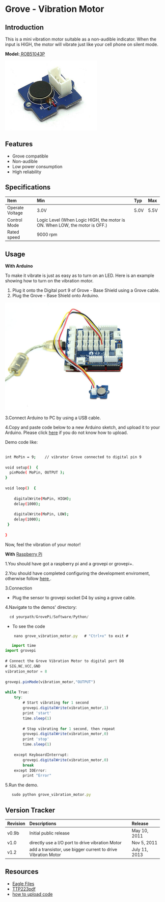 # Grove - Vibration Motor

## Introduction
This is a mini vibration motor suitable as a non-audible indicator. When the input is HIGH, the motor will vibrate just like your cell phone on silent mode.

**Model:**[ ROB51043P](https://www.seeedstudio.com/item_detail.html?p_id=839)

![](https://raw.githubusercontent.com/SeeedDocument/Grove_Vibration_Motor/master/image/300px-Gvib.jpg)

## Features
- Grove compatible
- Non-audible
- Low power consumption
- High reliability

## Specifications

|Item|	Min|	Typ|	Max|
|:------|:-------|:-----|:------|
|Operate Voltage|	3.0V|	5.0V	|5.5V|
|Control Mode|	Logic Level  (When Logic HIGH, the motor is ON. When LOW, the motor is OFF.)|
|Rated speed|	9000 rpm|
## Usage
  
**With Arduino**

To make it vibrate is just as easy as to turn on an LED. Here is an example showing how to turn on the vibration motor.

1. Plug it onto the Digital port 9 of Grove - Base Shield using a Grove cable.
2. Plug the Grove - Base Shield onto Arduino.

![](https://raw.githubusercontent.com/SeeedDocument/Grove_Vibration_Motor/master/image/700px-IMG_0506.jpg)


3.Connect Arduino to PC by using a USB cable.

4.Copy and paste code below to a new Arduino sketch, and upload it to your Arduino. Please click [ here](http://www.seeedstudio.com/wiki/GrovePi%2B) if you do not know how to upload.

Demo code like:
```sh
 
int MoPin = 9;    // vibrator Grove connected to digital pin 9

void setup()  { 
  pinMode( MoPin, OUTPUT );
} 

void loop()  { 

    digitalWrite(MoPin, HIGH);         
    delay(1000);       
                     
    digitalWrite(MoPin, LOW);         
    delay(1000); 
 }

}

```
Now, feel the vibration of your motor!

**With** [Raspberry Pi](http://www.seeedstudio.com/wiki/GrovePi%2B)

1.You should have got a raspberry pi and a grovepi or grovepi+.

2.You should have completed configuring the development enviroment, otherwise follow [here ](http://www.seeedstudio.com/wiki/Upload_Code). 

3.Connection 
- Plug the sensor to grovepi socket D4 by using a grove cable.

4.Navigate to the demos' directory: 
```Javascript
  cd yourpath/GrovePi/Software/Python/
```
- To see the code
```Javascript
    nano grove_vibration_motor.py   # "Ctrl+x" to exit #
```
```Javascript
   import time
import grovepi

# Connect the Grove Vibration Motor to digital port D8
# SIG,NC,VCC,GND
vibration_motor = 8

grovepi.pinMode(vibration_motor,"OUTPUT")

while True:
    try:
        # Start vibrating for 1 second
        grovepi.digitalWrite(vibration_motor,1)
        print 'start'
        time.sleep(1)

        # Stop vibrating for 1 second, then repeat
        grovepi.digitalWrite(vibration_motor,0)
        print 'stop'
        time.sleep(1)

    except KeyboardInterrupt:
        grovepi.digitalWrite(vibration_motor,0)
        break
    except IOError:
        print "Error"
```

5.Run the demo.
```Javascript
   sudo python grove_vibration_motor.py
```
## Version Tracker

|Revision|	Descriptions|	Release|
|:------|:----------------|:------------|
|v0.9b|	     Initial public release   |	May 10, 2011  |
|v1.0	|    directly use a I/O port to drive vibration Motor   	|Nov 5, 2011|
|v1.2|   	add a transistor, use bigger current to drive Vibration Motor   |	July 11, 2013|

## Resources
- [Eagle Files](https://github.com/SeeedDocument/Grove_Touch_Sensor/blob/master/resource/Touch_sensor_Eagle_File.zip)
- [TTP223pdf](http://garden.seeedstudio.com/images/d/d5/TTP223.pdf)
- [how to upload code](http://www.seeedstudio.com/wiki/Upload_Code)
